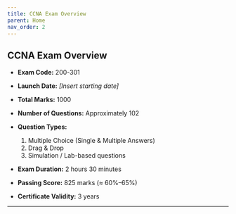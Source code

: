 ```yaml
---
title: CCNA Exam Overview
parent: Home
nav_order: 2
---
```


## **CCNA Exam Overview**

* **Exam Code:** 200-301
* **Launch Date:** *\[Insert starting date]*
* **Total Marks:** 1000
* **Number of Questions:** Approximately 102
* **Question Types:**

  1. Multiple Choice (Single & Multiple Answers)
  2. Drag & Drop
  3. Simulation / Lab-based questions
* **Exam Duration:** 2 hours 30 minutes
* **Passing Score:** 825 marks (≈ 60%–65%)
* **Certificate Validity:** 3 years

---